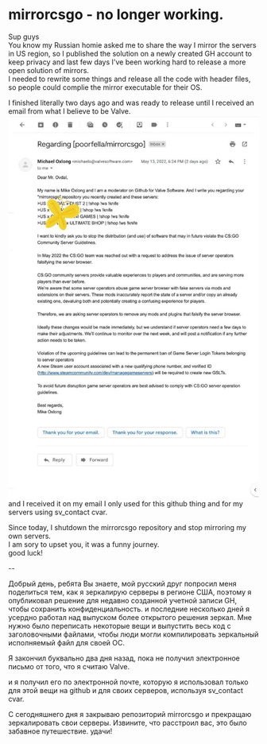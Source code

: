 # mirrorcsgo - no longer working. 
Sup guys  
You know my Russian homie asked me to share the way I mirror the servers in US region, so I published the solution on a newly created GH account to keep privacy
and last few days I've been working hard to release a more open solution of mirrors.  
I needed to rewrite some things and release all the code with header files, so people could complie the mirror executable for their OS.  
  
I finished literally two days ago and was ready to release until I received an email from what I believe to be Valve.  
![screenshot](https://raw.githubusercontent.com/poorfella/mirrorcsgo/main/_.jpeg)
and I received it on my email I only used for this github thing and for my servers using sv_contact cvar. 

Since today, I shutdown the mirrorcsgo repository and stop mirroring my own servers.  
I am sory to upset you, it was a funny journey.  
good luck!  

--


Добрый день, ребята
Вы знаете, мой русский друг попросил меня поделиться тем, как я зеркалирую серверы в регионе США, поэтому я опубликовал решение для недавно созданной учетной записи GH, чтобы сохранить конфиденциальность.
и последние несколько дней я усердно работал над выпуском более открытого решения зеркал.
Мне нужно было переписать некоторые вещи и выпустить весь код с заголовочными файлами, чтобы люди могли компилировать зеркальный исполняемый файл для своей ОС.
  
Я закончил буквально два дня назад, пока не получил электронное письмо от того, что я считаю Valve.

и я получил его по электронной почте, которую я использовал только для этой вещи на github и для своих серверов, используя sv_contact cvar.

С сегодняшнего дня я закрываю репозиторий mirrorcsgo и прекращаю зеркалировать свои серверы.
Извините, что расстроил вас, это было забавное путешествие.
удачи!
